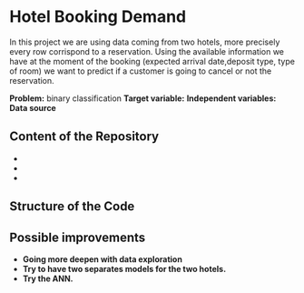 # Hotel Booking Demand
In this project we are using data coming from two hotels, more precisely every row corrispond to a reservation. Using the available information we have at the moment of the booking (expected arrival date,deposit type, type of room)
we want to predict if a customer is going to cancel or not the reservation. 

<b>Problem:</b> binary classification
<b>Target variable:</b>
<b>Independent variables:<b>
<b>Data source</b>

## Content of the Repository
- 
- 
- 
## Structure of the Code
## Possible improvements 
- Going more deepen with data exploration
- Try to have  two separates models for the two hotels.
- Try the ANN. 
